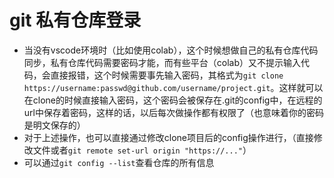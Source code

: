 # git 私有仓库登录

* 当没有vscode环境时（比如使用colab），这个时候想做自己的私有仓库代码同步，私有仓库代码需要密码才能，而有些平台（colab）又不提示输入代码，会直接报错，这个时候需要事先输入密码，其格式为`git clone https://username:passwd@github.com/username/project.git`。这样就可以在clone的时候直接输入密码，这个密码会被保存在.git的config中，在远程的url中保存着密码，这样的话，以后每次做操作都有权限了（也意味着你的密码是明文保存的）
* 对于上述操作，也可以直接通过修改clone项目后的config操作进行，（直接修改文件或者`git remote set-url origin "https://..."`）
* 可以通过`git config --list`查看仓库的所有信息

